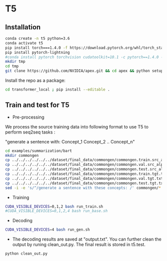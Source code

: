 # T5


## Installation

```bash
conda create -n t5 python=3.6
conda activate t5
pip install torch===1.4.0 -f https://download.pytorch.org/whl/torch_stable.html
pip install pytorch-lightning
#conda install pytorch torchvision cudatoolkit=10.1 -c pytorch==1.4.0 -n t5
mkdir tmp
cd tmp
git clone https://github.com/NVIDIA/apex.git && cd apex && python setup.py install --cuda_ext --cpp_ext
```

Install the repo as a package:
```bash
cd transformer_local ; pip install --editable .
```



## Train and test for T5

- Pre-processing

We process the source training data into following format to use T5 to perform seq2seq tasks :

"generate a sentence with: Concept_1 Concept_2 .. Concept_n"
```bash
cd examples/summarization/bart
mkdir commongen
cp ../../../../../../dataset/final_data/commongen/commongen.train.src_alpha.txt commongen/train.source
cp ../../../../../../dataset/final_data/commongen/commongen.val.src_alpha.txt commongen/val.source
cp ../../../../../../dataset/final_data/commongen/commongen.test.src_alpha.txt commongen/test.source
cp ../../../../../../dataset/final_data/commongen/commongen.train.tgt.txt commongen/train.target
cp ../../../../../../dataset/final_data/commongen/commongen.val.tgt.txt commongen/val.target
cp ../../../../../../dataset/final_data/commongen/commongen.test.tgt.txt commongen/test.target
sed -i -e 's/^/generate a sentence with these concepts: /' commongen/*.source 
```

- Training

```bash
CUDA_VISIBLE_DEVICES=0,1,2 bash run_train.sh
#CUDA_VISIBLE_DEVICES=0,1,2,4 bash run_base.sh
```

- Decoding

```bash
CUDA_VISIBLE_DEVICES=4 bash run_gen.sh
```

- The decoding results are saved at "output.txt". You can further clean the output by runing clean_out.py. The final result is stored in t5.test.
```bash
python clean_out.py
```
